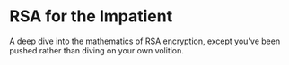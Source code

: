 # RSA for the Impatient

A deep dive into the mathematics of RSA encryption, except you've been
pushed rather than diving on your own volition.
